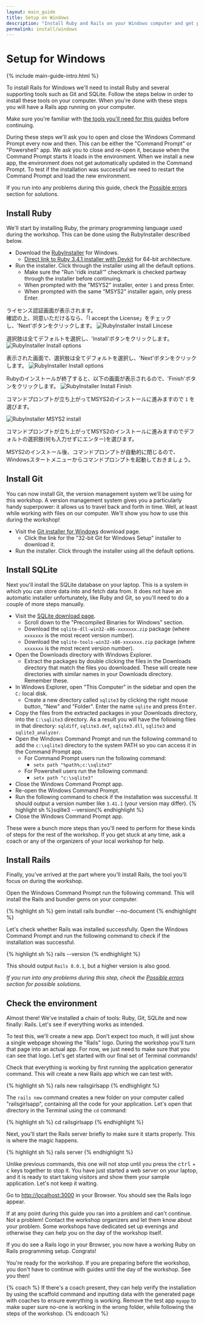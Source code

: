 ```yaml
---
layout: main_guide
title: Setup on Windows
description: "Install Ruby and Rails on your Windows computer and get prepared for the Rails Girls workshop."
permalink: install/windows
---
```


# Setup for Windows

{% include main-guide-intro.html %}

To install Rails for Windows we'll need to install Ruby and several supporting tools such as Git and SQLite. Follow the steps below in order to install these tools on your computer. When you're done with these steps you will have a Rails app running on your computer.

<div class="help-notice">Make sure you're familiar with <a href="/tools">the tools you'll need for this guides</a> before continuing.</div>

During these steps we'll ask you to open and close the Windows Command Prompt every now and then. This can be either the "Command Prompt" or "Powershell" app. We ask you to close and re-open it, because when the Command Prompt starts it loads in the environment. When we install a new app, the environment does not get automatically updated in the Command Prompt. To test if the installation was successful we need to restart the Command Prompt and load the new environment.

If you run into any problems during this guide, check the [Possible errors] section for solutions.

## Install Ruby

We'll start by installing Ruby, the primary programming language used during the workshop. This can be done using the RubyInstaller described below.

- Download the [RubyInstaller](https://rubyinstaller.org/downloads/) for Windows.
  - [Direct link to Ruby 3.4.1 installer with Devkit](https://github.com/oneclick/rubyinstaller2/releases/download/RubyInstaller-3.4.1-2/rubyinstaller-devkit-3.4.1-2-x64.exe) for 64-bit architecture.
- Run the installer. Click through the installer using all the default options.
  - Make sure the "Run 'ridk install'" checkmark is checked partway through the installer before continuing.
  - When prompted with the "MSYS2" installer, enter `1` and press Enter.
  - When prompted with the same "MSYS2" installer again, only press Enter.

ライセンス認証画面が表示されます。  
確認の上、同意いただけるなら、「I accept the License」をチェックし、'Next'ボタンをクリックします。
![RubyInstaller Install Lincese](/images/windows_install/rubyinstaller_license.png "rubyinstaller license")

選択肢は全てデフォルトを選択し、'Install'ボタンをクリックします。
![RubyInstaller Install options](/images/windows_install/rubyinstaller_install_options1.png "rubyinstaller install options")

表示された画面で、選択肢は全てデフォルトを選択し、'Next'ボタンをクリックします。
![RubyInstaller Install options](/images/windows_install/rubyinstaller_install_options2.png "rubyinstaller install options")

Rubyのインストールが終了すると、以下の画面が表示されるので、'Finish'ボタンをクリックします。
![RubyInstaller Install Finish](/images/windows_install/rubyinstaller_install_finish.png "rubyinstaller install finish")

コマンドプロンプトが立ち上がってMSYS2のインストールに進みますので `1` を選びます。

![RubyInstaller MSYS2 install](/images/windows_install/rubyinstaller_msys2_install.png "rubyinstaller msys2 install")

コマンドプロンプトが立ち上がってMSYS2のインストールに進みますのでデフォルトの選択肢(何も入力せずにエンター)を選びます。

MSYS2のインストール後、コマンドプロンプトが自動的に閉じるので、	Windowsスタートメニューからコマンドプロンプトを起動しておきましょう。

## Install Git

You can now install Git, the version management system we'll be using for this workshop. A version management system gives you a particularly handy superpower: it allows us to travel back and forth in time. Well, at least while working with files on our computer. We'll show you how to use this during the workshop!

- Visit the [Git installer for Windows](https://git-scm.com/download/win) download page.
  - Click the link for the "32-bit Git for Windows Setup" installer to download it.
- Run the installer. Click through the installer using all the default options.

## Install SQLite

Next you'll install the SQLite database on your laptop. This is a system in which you can store data into and fetch data from. It does not have an automatic installer unfortunately, like Ruby and Git, so you'll need to do a couple of more steps manually.

- Visit the [SQLite download page](https://sqlite.org/download.html).
  - Scroll down to the "Precompiled Binaries for Windows" section.
  - Download the `sqlite-dll-win32-x86-xxxxxxx.zip` package (where `xxxxxxx` is the most recent version number).
  - Download the `sqlite-tools-win32-x86-xxxxxxx.zip` package (where `xxxxxxx` is the most recent version number).
- Open the Downloads directory with Windows Explorer.
  - Extract the packages by double clicking the files in the Downloads directory that match the files you downloaded. These will create new directories with similar names in your Downloads directory. Remember these.
- In Windows Explorer, open "This Computer" in the sidebar and open the `C:` local disk.
  - Create a new directory called `sqlite3` by clicking the right mouse button, "New" and "Folder". Enter the name `sqlite` and press <kbd>Enter</kbd>.
- Copy the files from the extracted packages in your Downloads directory, into the `C:\sqlite3` directory. As a result you will have the following files in that directory: `sqldiff`, `sqlite3.def`, `sqlite3.dll`, `sqlite3` and `sqlite3_analyzer`.
- Open the Windows Command Prompt and run the following command to add the `c:\sqlite3` directory to the system PATH so you can access it in the Command Prompt app.
  - For Command Prompt users run the following command:
    - `setx path "%path%;c:\sqlite3"`
  - For Powershell users run the following command:
    - `setx path "c:\sqlite3"`
- Close the Windows Command Prompt app.
- Re-open the Windows Command Prompt.
- Run the following command to check if the installation was successful. It should output a version number like `3.41.1` (your version may differ).
  {% highlight sh %}sqlite3 --version{% endhighlight %}
- Close the Windows Command Prompt app.

These were a bunch more steps than you'll need to perform for these kinds of steps for the rest of the workshop. If you get stuck at any time, ask a coach or any of the organizers of your local workshop for help.

## Install Rails

Finally, you've arrived at the part where you'll install Rails, the tool you'll focus on during the workshop.

Open the Windows Command Prompt run the following command. This will install the Rails and bundler gems on your computer.

{% highlight sh %}
gem install rails bundler --no-document
{% endhighlight %}

Let's check whether Rails was installed successfully. Open the Windows Command Prompt and run the following command to check if the installation was successful.

{% highlight sh %}
rails --version
{% endhighlight %}

This should output `Rails 8.0.1`, but a higher version is also good.

_If you run into any problems during this step, check the [Possible errors] section for possible solutions._

## Check the environment

Almost there! We've installed a chain of tools: Ruby, Git, SQLite and now finally: Rails. Let's see if everything works as intended.

To test this, we'll create a new app. Don't expect too much, it will just show a single webpage showing the "Rails" logo. During the workshop you'll turn that page into an actual app. For now, we just need to make sure that you can see that logo. Let's get started with our final set of Terminal commands!

Check that everything is working by first running the application generator command. This will create a new Rails app which we can test with.

{% highlight sh %}
rails new railsgirlsapp
{% endhighlight %}

The `rails new` command creates a new folder on your computer called "railsgirlsapp", containing all the code for your application. Let's open that directory in the Terminal using the `cd` command:

{% highlight sh %}
cd railsgirlsapp
{% endhighlight %}

Next, you'll start the Rails server briefly to make sure it starts properly. This is where the magic happens.

{% highlight sh %}
rails server
{% endhighlight %}

Unlike previous commands, this one will not stop until you press the <kbd>ctrl</kbd> + <kbd>c</kbd> keys together to stop it. You have just started a web server on your laptop, and it is ready to start taking visitors and show them your sample application. Let's not keep it waiting.

Go to <http://localhost:3000> in your Browser. You should see the Rails logo appear.

If at any point during this guide you ran into a problem and can't continue. Not a problem! Contact the workshop organizers and let them know about your problem. Some workshops have dedicated set up evenings and otherwise they can help you on the day of the workshop itself.

If you do see a Rails logo in your Browser, you now have a working Ruby on Rails programming setup. Congrats!

You're ready for the workshop. If you are preparing before the workshop, you don't have to continue with guides until the day of the workshop. See you then!

{% coach %}
If there's a coach present, they can help verify the installation by using the scaffold command and inputting data with the generated page with coaches to ensure everything is working. Remove the test app `myapp` to make super sure no-one is working in the wrong folder, while following the steps of the workshop.
{% endcoach %}

[Possible errors]: /install#possible-errors-during-installation
